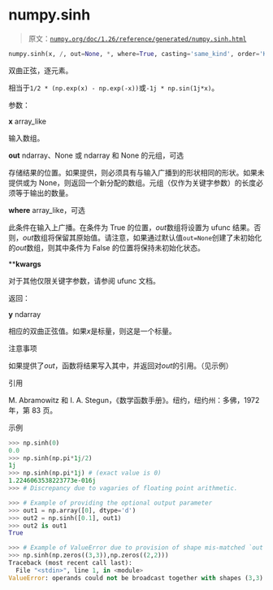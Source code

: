 # numpy.sinh

> 原文：[`numpy.org/doc/1.26/reference/generated/numpy.sinh.html`](https://numpy.org/doc/1.26/reference/generated/numpy.sinh.html)

```py
numpy.sinh(x, /, out=None, *, where=True, casting='same_kind', order='K', dtype=None, subok=True[, signature, extobj]) = <ufunc 'sinh'>
```

双曲正弦，逐元素。

相当于`1/2 * (np.exp(x) - np.exp(-x))`或`-1j * np.sin(1j*x)`。

参数：

**x** array_like

输入数组。

**out** ndarray、None 或 ndarray 和 None 的元组，可选

存储结果的位置。如果提供，则必须具有与输入广播到的形状相同的形状。如果未提供或为 None，则返回一个新分配的数组。元组（仅作为关键字参数）的长度必须等于输出的数量。

**where** array_like，可选

此条件在输入上广播。在条件为 True 的位置，*out*数组将设置为 ufunc 结果。否则，*out*数组将保留其原始值。请注意，如果通过默认值`out=None`创建了未初始化的*out*数组，则其中条件为 False 的位置将保持未初始化状态。

****kwargs**

对于其他仅限关键字参数，请参阅 ufunc 文档。

返回：

**y** ndarray

相应的双曲正弦值。如果*x*是标量，则这是一个标量。

注意事项

如果提供了*out*，函数将结果写入其中，并返回对*out*的引用。（见示例）

引用

M. Abramowitz 和 I. A. Stegun，《数学函数手册》。纽约，纽约州：多佛，1972 年，第 83 页。

示例

```py
>>> np.sinh(0)
0.0
>>> np.sinh(np.pi*1j/2)
1j
>>> np.sinh(np.pi*1j) # (exact value is 0)
1.2246063538223773e-016j
>>> # Discrepancy due to vagaries of floating point arithmetic. 
```

```py
>>> # Example of providing the optional output parameter
>>> out1 = np.array([0], dtype='d')
>>> out2 = np.sinh([0.1], out1)
>>> out2 is out1
True 
```

```py
>>> # Example of ValueError due to provision of shape mis-matched `out`
>>> np.sinh(np.zeros((3,3)),np.zeros((2,2)))
Traceback (most recent call last):
  File "<stdin>", line 1, in <module>
ValueError: operands could not be broadcast together with shapes (3,3) (2,2) 
```
